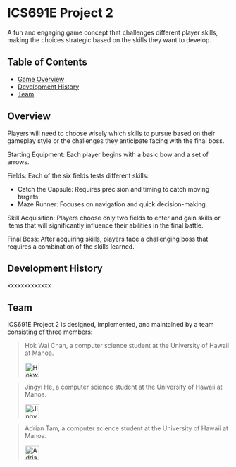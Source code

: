 # ICS691E Project 2

A fun and engaging game concept that challenges different player skills, making the choices strategic based on the skills they want to develop.

## Table of Contents

- [Game Overview](#overview)
- [Development History](#development-history)
- [Team](#team)

## Overview

Players will need to choose wisely which skills to pursue based on their gameplay style or the challenges they anticipate facing with the final boss.

Starting Equipment: Each player begins with a basic bow and a set of arrows.

Fields: Each of the six fields tests different skills:

- Catch the Capsule: Requires precision and timing to catch moving targets.
- Maze Runner: Focuses on navigation and quick decision-making.

Skill Acquisition: Players choose only two fields to enter and gain skills or items that will significantly influence their abilities in the final battle.

Final Boss: After acquiring skills, players face a challenging boss that requires a combination of the skills learned.

## Development History

xxxxxxxxxxxxx

## Team

ICS691E Project 2 is designed, implemented, and maintained by a team consisting of three members:

> Hok Wai Chan, a computer science student at the University of Hawaii at Manoa.
>
> <a href="https://github.com/hokwaichan"><img src="https://github.com/hokwaichan.png" alt="Hokwai" width="32" height="32"></a>

> Jingyi He, a computer science student at the University of Hawaii at Manoa.
>
> <a href="https://github.com/jing2003"><img src="https://github.com/jing2003.png" alt="Jingyi" width="32" height="32"></a>

> Adrian Tam, a computer science student at the University of Hawaii at Manoa.
>
> <a href="https://github.com/adrianwtam"><img src="https://github.com/adrianwtam.png" alt="Adrian" width="32" height="32"></a>
